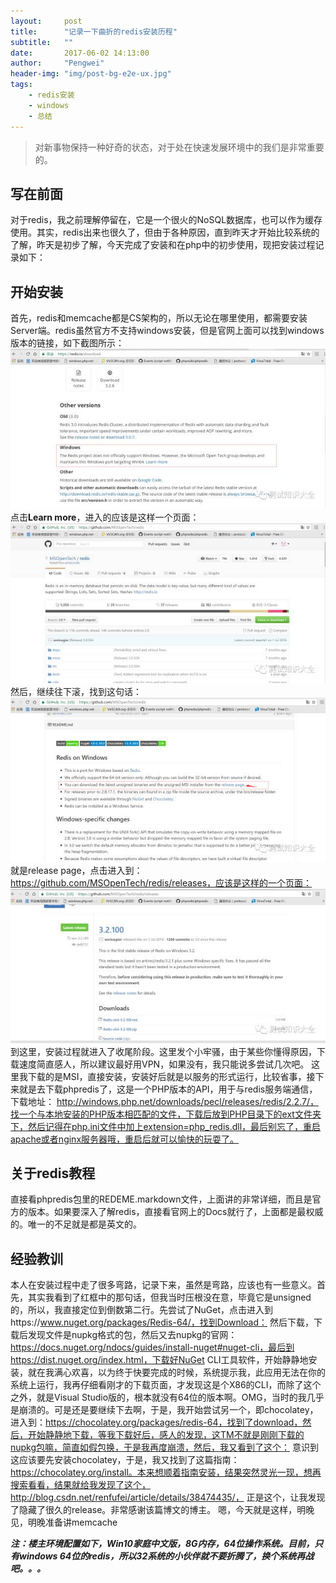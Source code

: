 ```yaml
---
layout:     post
title:      "记录一下曲折的redis安装历程"
subtitle:   ""
date:       2017-06-02 14:13:00
author:     "Pengwei"
header-img: "img/post-bg-e2e-ux.jpg"
tags:
    - redis安装
    - windows
    - 总结
---
```


> 对新事物保持一种好奇的状态，对于处在快速发展环境中的我们是非常重要的。

## 写在前面
对于redis，我之前理解停留在，它是一个很火的NoSQL数据库，也可以作为缓存使用。其实，redis出来也很久了，但由于各种原因，直到昨天才开始比较系统的了解，昨天是初步了解，今天完成了安装和在php中的初步使用，现把安装过程记录如下： 
## 开始安装
首先，redis和memcache都是CS架构的，所以无论在哪里使用，都需要安装Server端。redis虽然官方不支持windows安装，但是官网上面可以找到windows版本的链接，如下截图所示：
![](/img/in-post/post-redis-windows-install/redis-io.jpg)
点击**Learn more**，进入的应该是这样一个页面：
![](/img/in-post/post-redis-windows-install/redis-windows.jpg)
然后，继续往下滚，找到这句话：
![](/img/in-post/post-redis-windows-install/redis-windows-more.jpg)
就是release page，点击进入到：https://github.com/MSOpenTech/redis/releases，应该是这样的一个页面：
![](/img/in-post/post-redis-windows-install/redis-windows-release.jpg)
到这里，安装过程就进入了收尾阶段。这里发个小牢骚，由于某些你懂得原因，下载速度简直感人，所以建议最好用VPN，如果没有，我只能说多尝试几次吧。
这里我下载的是MSI，直接安装，安装好后就是以服务的形式运行，比较省事，接下来就是去下载phpredis了，这是一个PHP版本的API，用于与redis服务端通信，下载地址：
http://windows.php.net/downloads/pecl/releases/redis/2.2.7/，找一个与本地安装的PHP版本相匹配的文件，下载后放到PHP目录下的ext文件夹下，然后记得在php.ini文件中加上extension=php_redis.dll，最后别忘了，重启apache或者nginx服务器哦，重启后就可以愉快的玩耍了。
## 关于redis教程
直接看phpredis包里的REDEME.markdown文件，上面讲的非常详细，而且是官方的版本。如果要深入了解redis，直接看官网上的Docs就行了，上面都是最权威的。唯一的不足就是都是英文的。
## 经验教训
本人在安装过程中走了很多弯路，记录下来，虽然是弯路，应该也有一些意义。首先，其实我看到了红框中的那句话，但我当时压根没在意，毕竟它是unsigned的，所以，我直接定位到倒数第二行。先尝试了NuGet，点击进入到https://www.nuget.org/packages/Redis-64/，找到Download：
然后下载，下载后发现文件是nupkg格式的包，然后又去nupkg的官网：https://docs.nuget.org/ndocs/guides/install-nuget#nuget-cli，最后到https://dist.nuget.org/index.html，下载好NuGet CLI工具软件，开始静静地安装，就在我满心欢喜，以为终于快要完成的时候，系统提示我，此应用无法在你的系统上运行，我再仔细看刚才的下载页面，才发现这是个X86的CLI，而除了这个之外，就是Visual Studio版的，根本就没有64位的版本啊。OMG，当时的我几乎是崩溃的。可是还是要继续下去啊，于是，我开始尝试另一个，即chocolatey，进入到：https://chocolatey.org/packages/redis-64，找到了download，然后，开始静静地下载，等我下载好后，感人的发现，这TM不就是刚刚下载的nupkg包嘛，简直如假包换，于是我再度崩溃，然后，我又看到了这个：
意识到这应该要先安装chocolatey，于是，我又找到了这篇指南：https://chocolatey.org/install。本来想顺着指南安装，结果突然灵光一现，想再搜索看看，结果就给我发现了这个，http://blog.csdn.net/renfufei/article/details/38474435/，
正是这个，让我发现了隐藏了很久的release。非常感谢该篇博文的博主。
嗯，今天就是这样，明晚见，明晚准备讲memcache

***注：楼主环境配置如下，Win10家庭中文版，8G内存，64位操作系统。目前，只有windows 64位的redis，所以32系统的小伙伴就不要折腾了，换个系统再战吧。。。***